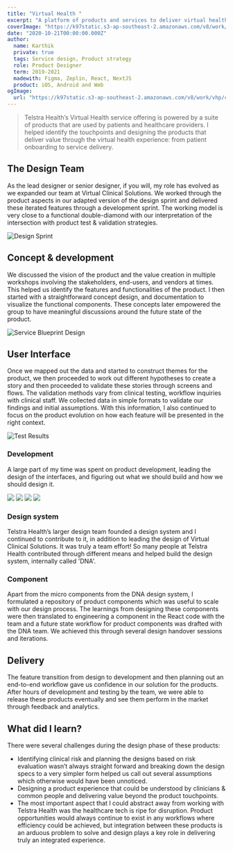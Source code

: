 ```yaml
---
title: "Virtual Health "
excerpt: "A platform of products and services to deliver virtual health solution"
coverImage: "https://k97static.s3-ap-southeast-2.amazonaws.com/v8/work/cover/th.png"
date: "2020-10-21T00:00:00.000Z"
author:
  name: Karthik
  private: true
  tags: Service design, Product strategy
  role: Product Designer
  term: 2019-2021
  madewith: Figma, Zeplin, React, NextJS
  product: iOS, Android and Web
ogImage:
  url: "https://k97static.s3-ap-southeast-2.amazonaws.com/v8/work/vhp/cover.png"
---
```


> Telstra Health’s Virtual Health service offering is powered by a suite of products that are used by patients and healthcare providers. I helped identify the touchpoints and designing the products that deliver value through the virtual health experience: from patient onboarding to service delivery.

## The Design Team

As the lead designer or senior designer, if you will, my role has evolved as we expanded our team at Virtual Clinical Solutions. We worked through the product aspects in our adapted version of the design sprint and delivered these iterated features through a development sprint. The working model is very close to a functional double-diamond with our interpretation of the intersection with product test & validation strategies.

![Design Sprint](https://k97static.s3-ap-southeast-2.amazonaws.com/v8/work/vhp/process.png)

## Concept & development

We discussed the vision of the product and the value creation in multiple workshops involving the stakeholders, end-users, and vendors at times. This helped us identify the features and functionalities of the product. I then started with a straightforward concept design, and documentation to visualize the functional components. These concepts later empowered the group to have meaningful discussions around the future state of the product.

![Service Blueprint Design](https://k97static.s3-ap-southeast-2.amazonaws.com/v8/work/vhp/service-bp.png)

## User Interface

Once we mapped out the data and started to construct themes for the product, we then proceeded to work out different hypotheses to create a story and then proceeded to validate these stories through screens and flows. The validation methods vary from clinical testing, workflow inquiries with clinical staff. We collected data in simple formats to validate our findings and initial assumptions. With this information, I also continued to focus on the product evolution on how each feature will be presented in the right context.

<div class="work-full-img work-img-border">

![Test Results](https://k97static.s3-ap-southeast-2.amazonaws.com/v8/work/vhp/test1.png)

</div>

### Development

A large part of my time was spent on product development, leading the design of the interfaces, and figuring out what we should build and how we should design it.

<div class="work-full-img work-img-border">

![](https://k97static.s3-ap-southeast-2.amazonaws.com/v8/work/vhp/screen/vhp-2.png)
![](https://k97static.s3-ap-southeast-2.amazonaws.com/v8/work/vhp/screen/vhp-3.png)
![](https://k97static.s3-ap-southeast-2.amazonaws.com/v8/work/vhp/screen/vhp-4.png)
![](https://k97static.s3-ap-southeast-2.amazonaws.com/v8/work/vhp/screen/vhp-1.png)

</div>

### Design system

Telstra Health’s larger design team founded a design system and I continued to contribute to it, in addition to leading the design of Virtual Clinical Solutions. It was truly a team effort! So many people at Telstra Health contributed through different means and helped build the design system, internally called 'DNA'.

### Component

Apart from the micro components from the DNA design system, I formulated a repository of product components which was useful to scale with our design process. The learnings from designing these components were then translated to engineering a component in the React code with the team and a future state workflow for product components was drafted with the DNA team. We achieved this through several design handover sessions and iterations.

## Delivery

The feature transition from design to development and then planning out an end-to-end workflow gave us confidence in our solution for the products. After hours of development and testing by the team, we were able to release these products eventually and see them perform in the market through feedback and analytics.

## What did I learn?

There were several challenges during the design phase of these products:

- Identifying clinical risk and planning the designs based on risk evaluation wasn’t always straight forward and breaking down the design specs to a very simpler form helped us call out several assumptions which otherwise would have been unnoticed.
- Designing a product experience that could be understood by clinicians & common people and delivering value beyond the product touchpoints.
- The most important aspect that I could abstract away from working with Telstra Health was the healthcare tech is ripe for disruption. Product opportunities would always continue to exist in any workflows where efficiency could be achieved, but integration between these products is an arduous problem to solve and design plays a key role in delivering truly an integrated experience.
